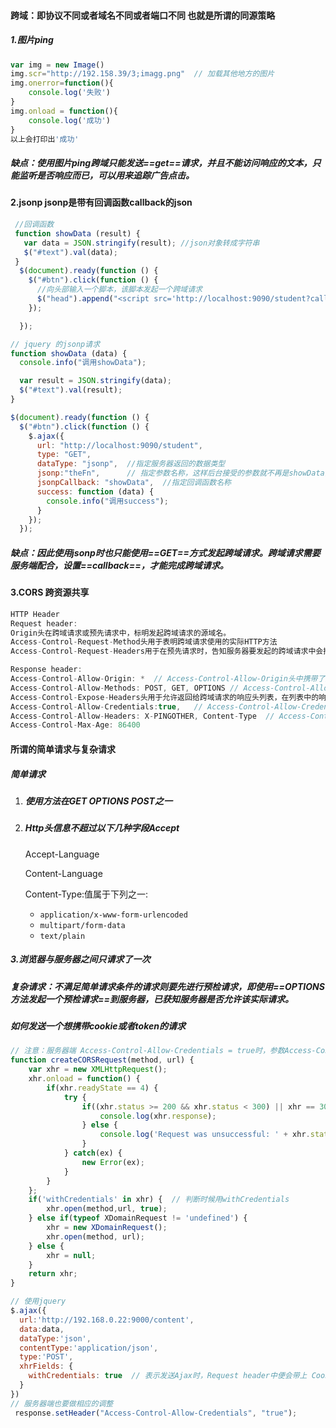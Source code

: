 #### 跨域：即协议不同或者域名不同或者端口不同  也就是所谓的同源策略

##### 1.图片ping

```javascript
var img = new Image()
img.scr="http://192.158.39/3;imagg.png"  // 加载其他地方的图片
img.onerror=function(){
    console.log('失败')
}
img.onload = function(){
    console.log('成功')
}
以上会打印出'成功'
```

##### 缺点：使用图片ping跨域只能发送==get==请求，并且不能访问响应的文本，只能监听是否响应而已，可以用来追踪广告点击。

#### 2.jsonp  jsonp是带有回调函数callback的json

```javascript
 //回调函数
 function showData (result) {
   var data = JSON.stringify(result); //json对象转成字符串
   $("#text").val(data);
 }
  $(document).ready(function () {
    $("#btn").click(function () {
      //向头部输入一个脚本，该脚本发起一个跨域请求
      $("head").append("<script src='http://localhost:9090/student?callback=showData'><\/script>");
    });

  });

// jquery 的jsonp请求
function showData (data) {
  console.info("调用showData");

  var result = JSON.stringify(data);
  $("#text").val(result);
}

$(document).ready(function () {
  $("#btn").click(function () {
    $.ajax({
      url: "http://localhost:9090/student",
      type: "GET",
      dataType: "jsonp",  //指定服务器返回的数据类型
      jsonp:"theFn",      // 指定参数名称，这样后台接受的参数就不再是showData而是theFn 类似:String callback = request.getParameter("theFunction");
      jsonpCallback: "showData",  //指定回调函数名称
      success: function (data) {
        console.info("调用success");
      }
    });
  });
```

##### 缺点：因此使用jsonp时也只能使用==GET==方式发起跨域请求。跨域请求需要服务端配合，设置==callback==，才能完成跨域请求。 

#### 3.CORS 跨资源共享

```javascript
HTTP Header
Request header:
Origin头在跨域请求或预先请求中，标明发起跨域请求的源域名。
Access-Control-Request-Method头用于表明跨域请求使用的实际HTTP方法
Access-Control-Request-Headers用于在预先请求时，告知服务器要发起的跨域请求中会携带的请求头信息

Response header:
Access-Control-Allow-Origin: *  // Access-Control-Allow-Origin头中携带了服务器端验证后的允许的跨域请求域名，可以是一个具体的域名或是一个*（表示任意域名）。简单请求时，浏览器会根据此响应头的内容决定是否给脚本返回相应内容，预先验证请求时，浏览器会根据此响应头决定是否发送实际的跨域请求。
Access-Control-Allow-Methods: POST, GET, OPTIONS // Access-Control-Allow-Methods用于告知浏览器可以在实际发送跨域请求时，可以支持的请求方法，可以是一个具体的方法列表或是一个*（表示任意方法）。简单请求时，浏览器会根据此响应头的内容决定是否给脚本返回相应内容，预先验证请求时，浏览器会根据此响应头决定是否发送实际的跨域请求
Access-Control-Expose-Headers头用于允许返回给跨域请求的响应头列表，在列表中的响应头的内容，才可以被浏览器访问。
Access-Control-Allow-Credentials:true,   // Access-Control-Allow-Credentials用于告知浏览器当withCredentials属性设置为true时，是否可以显示跨域请求返回的内容。简单请求时，浏览器会根据此响应头决定是否显示响应的内容。预先验证请求时，浏览器会根据此响应头决定在发送实际跨域请求时，是否携带认证信息。
Access-Control-Allow-Headers: X-PINGOTHER, Content-Type  // Access-Control-Allow-Headers用于告知浏览器可以在实际发送跨域请求时，可以支持的请求头，可以是一个具体的请求头列表或是一个*（表示任意请求头）。简单请求时，浏览器会根据此响应头的内容决定是否给脚本返回相应内容，预先验证请求时，浏览器会根据此响应头决定是否发送实际的跨域请求。 
Access-Control-Max-Age: 86400
```

#### 所谓的简单请求与复杂请求

##### 简单请求

1. ##### 使用方法在GET  OPTIONS POST之一

2. ##### Http头信息不超过以下几种字段Accept

   Accept-Language

   Content-Language

   Content-Type:值属于下列之一:

   - `application/x-www-form-urlencoded`
   - `multipart/form-data`
   - `text/plain` 

#####     3.浏览器与服务器之间只请求了一次

#####   复杂请求：不满足简单请求条件的请求则要先进行预检请求，即使用==OPTIONS方法发起一个预检请求==到服务器，已获知服务器是否允许该实际请求。

##### 如何发送一个想携带cookie或者token的请求

```javascript
// 注意：服务器端 Access-Control-Allow-Credentials = true时，参数Access-Control-Allow-Origin 的值不能为 '*' 。
function createCORSRequest(method, url) {
    var xhr = new XMLHttpRequest();
    xhr.onload = function() {
        if(xhr.readyState == 4) {
            try {
                if((xhr.status >= 200 && xhr.status < 300) || xhr == 304) {
                    console.log(xhr.response);
                } else {
                    console.log('Request was unsuccessful: ' + xhr.status);
                }
            } catch(ex) {
                new Error(ex);
            }
        }
    };
    if('withCredentials' in xhr) {  // 判断时候用withCredentials
        xhr.open(method,url, true);
    } else if(typeof XDomainRequest != 'undefined') {
        xhr = new XDomainRequest();
        xhr.open(method, url);
    } else {
        xhr = null;
    }
    return xhr;
}

// 使用jquery
$.ajax({
  url:'http://192.168.0.22:9000/content',
  data:data,
  dataType:'json',
  contentType:'application/json',
  type:'POST',
  xhrFields: {
    withCredentials: true  // 表示发送Ajax时，Request header中便会带上 Cookie 信息。
  }
})
// 服务器端也要做相应的调整
 response.setHeader("Access-Control-Allow-Credentials", "true");
```

